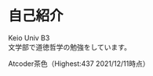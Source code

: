 # 自己紹介
Keio Univ B3  
文学部で道徳哲学の勉強をしています。

Atcoder茶色（Highest:437 2021/12/11時点）


<!--
**takuma1229/takuma1229** is a ✨ _special_ ✨ repository because its `README.md` (this file) appears on your GitHub profile.

Here are some ideas to get you started:

- 🔭 I’m currently working on ...
- 🌱 I’m currently learning ...
- 👯 I’m looking to collaborate on ...
- 🤔 I’m looking for help with ...
- 💬 Ask me about ...
- 📫 How to reach me: ...
- 😄 Pronouns: ...
- ⚡ Fun fact: ...
-->
